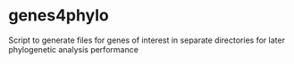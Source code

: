 # genes4phylo
Script to generate files for genes of interest in separate directories for later phylogenetic analysis performance
